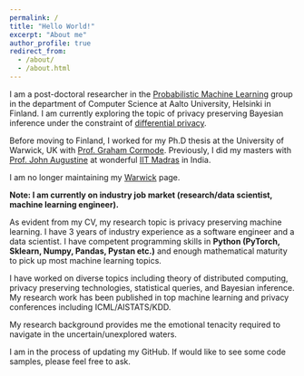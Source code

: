 ```yaml
---
permalink: /
title: "Hello World!"
excerpt: "About me"
author_profile: true
redirect_from: 
  - /about/
  - /about.html
---
```

I am a post-doctoral researcher in the [Probabilistic Machine Learning](https://research.cs.aalto.fi/pml/) group in the department of Computer Science at Aalto University, Helsinki in Finland.
I am currently exploring the topic of privacy preserving Bayesian inference under the constraint of [differential privacy](https://en.wikipedia.org/wiki/Differential_privacy).


Before moving to Finland, I worked for my Ph.D thesis at the University of Warwick, UK with [Prof. Graham Cormode](http://dimacs.rutgers.edu/~graham/). Previously, I did my masters with [Prof. John Augustine](http://www.cse.iitm.ac.in/~augustine/index.html) at wonderful [IIT Madras](http://www.cse.iitm.ac.in/) in India. 

I am no longer maintaining my [Warwick](https://warwick.ac.uk/fac/sci/dcs/people/u1554597) page.

**Note: I am currently on industry job market (research/data scientist, machine learning engineer).** 


As evident from my CV, my research topic is privacy preserving machine learning. I have 3 years
of industry experience as a software engineer and a data scientist. I have competent programming
skills in **Python (PyTorch, Sklearn, Numpy, Pandas, Pystan etc.)** and enough mathematical maturity to pick
up most machine learning topics.
<p>
I have worked on diverse topics including theory of distributed computing, privacy preserving
technologies, statistical queries, and Bayesian inference. My research work has been published in top
machine learning and privacy conferences including ICML/AISTATS/KDD. 

My research background provides me the emotional tenacity required to navigate in the uncertain/unexplored waters.

I am in the process of updating my GitHub. If would like to see some code samples, please feel free
to ask.
</p>

